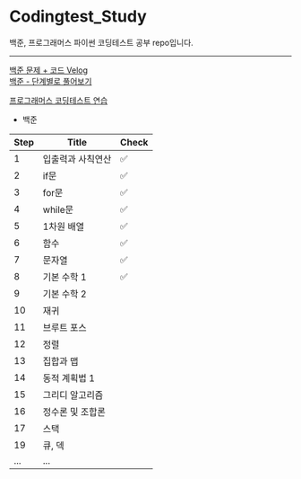 # Codingtest_Study
백준, 프로그래머스 파이썬 코딩테스트 공부 repo입니다.<br>

<!-- <img src="https://user-images.githubusercontent.com/70987343/149657792-0db82673-8b70-47f6-b980-28f18202a365.png" alt="beakjoon" style="width:700px;"/> -->

---

[백준 문제 + 코드 Velog](https://velog.io/@suhyun-guri?tag=%EB%B0%B1%EC%A4%80) <br>
[백준 - 단계별로 풀어보기](https://www.acmicpc.net/step)

[프로그래머스 코딩테스트 연습](https://programmers.co.kr/learn/challenges?tab=all_challenges)

- 백준

| Step  | Title  |  Check  |
|---|---|---|
| 1  | 입출력과 사칙연산  | ✅  |
| 2  | if문  |  ✅ |
| 3  | 	for문  |  ✅ |
| 4  | 	while문  |  ✅ |
| 5  |  	1차원 배열 |  ✅ |
| 6  | 	함수  | ✅  |
| 7  | 	문자열  | ✅  |
| 8  | 	기본 수학 1  | ✅  |
| 9  | 	기본 수학 2  |   |
| 10  | 	재귀  |   |
| 11  |  	브루트 포스 |   |
| 12  | 	정렬  |   |
| 13  | 	집합과 맵  |   |
| 14  |	동적 계획법 1  |   |
| 15  | 	그리디 알고리즘 |   |
| 16  | 	정수론 및 조합론  |   |
| 17  | 		스택  |   |
| 19  | 		큐, 덱  |   |
| ...  | 	... |   |
